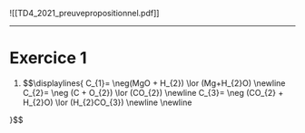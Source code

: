 ![[TD4_2021_preuvepropositionnel.pdf]]

---
# Exercice 1

1.  $$\displaylines{
	   C_{1}= \neg(MgO + H_{2}) \lor (Mg+H_{2}O) \newline
	   C_{2}= \neg (C + O_{2}) \lor (CO_{2}) \newline
	   C_{3}= \neg (CO_{2} + H_{2}O) \lor (H_{2}CO_{3}) \newline
	   \newline
	   
	   
   }$$
